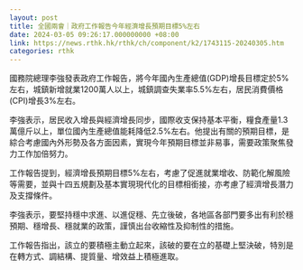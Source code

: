 ```yaml
---
layout: post
title: 全國兩會｜政府工作報告今年經濟增長預期目標5%左右
date: 2024-03-05 09:26:17.000000000 +08:00
link: https://news.rthk.hk/rthk/ch/component/k2/1743115-20240305.htm
categories: rthk
---
```


國務院總理李強發表政府工作報告，將今年國內生產總值(GDP)增長目標定於5%左右，城鎮新增就業1200萬人以上，城鎮調查失業率5.5%左右，居民消費價格(CPI)增長3%左右。

李強表示，居民收入增長與經濟增長同步，國際收支保持基本平衡，糧食產量1.3萬億斤以上，單位國內生產總值能耗降低2.5%左右。他提出有關的預期目標，是綜合考慮國內外形勢及各方面因素，實現今年預期目標並非易事，需要政策聚焦發力工作加倍努力。

工作報告提到，經濟增長預期目標5%左右，考慮了促進就業增收、防範化解風險等需要，並與十四五規劃及基本實現現代化的目標相銜接，亦考慮了經濟增長潛力及支撐條件。

李強表示，要堅持穩中求進、以進促穩、先立後破，各地區各部門要多出有利於穩預期、穩增長、穩就業的政策，謹慎出台收縮性及抑制性的措施。

工作報告指出，該立的要積極主動立起來，該破的要在立的基礎上堅決破，特別是在轉方式、調結構、提質量、增效益上積極進取。
